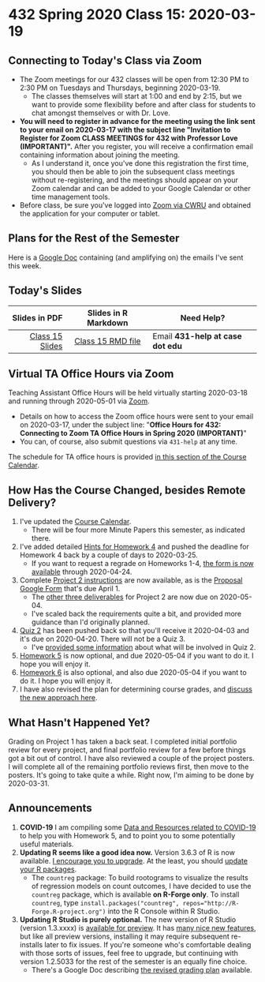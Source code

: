 # 432 Spring 2020 Class 15: 2020-03-19

## Connecting to Today's Class via Zoom

- The Zoom meetings for our 432 classes will be open from 12:30 PM to 2:30 PM on Tuesdays and Thursdays, beginning 2020-03-19.
    - The classes themselves will start at 1:00 and end by 2:15, but we want to provide some flexibility before and after class for students to chat amongst themselves or with Dr. Love.
- **You will need to register in advance for the meeting using the link sent to your email on 2020-03-17 with the subject line "Invitation to Register for Zoom CLASS MEETINGS for 432 with Professor Love (IMPORTANT)".** After you register, you will receive a confirmation email containing information about joining the meeting. 
    - As I understand it, once you've done this registration the first time, you should then be able to join the subsequent class meetings without re-registering, and the meetings should appear on your Zoom calendar and can be added to your Google Calendar or other time management tools.
- Before class, be sure you've logged into [Zoom via CWRU](https://case.edu/utech/help/knowledge-base/zoom/zoom-information) and obtained the application for your computer or tablet.

## Plans for the Rest of the Semester

Here is a [Google Doc](http://bit.ly/432-next-steps) containing (and amplifying on) the emails I've sent this week.

## Today's Slides

Slides in PDF | Slides in R Markdown | Need Help?
------------: | :------------------: | ---------------------------
[Class 15 Slides](https://github.com/THOMASELOVE/2020-432/blob/master/classes/class15/432_2020_slides15.pdf) | [Class 15 RMD file](https://github.com/THOMASELOVE/2020-432/blob/master/classes/class15/432_2020_slides15.Rmd) | Email **431-help at case dot edu**

## Virtual TA Office Hours via Zoom

Teaching Assistant Office Hours will be held virtually starting 2020-03-18 and running through 2020-05-01 via [Zoom](https://case.edu/utech/help/knowledge-base/zoom/zoom-information).

- Details on how to access the Zoom office hours were sent to your email on 2020-03-17, under the subject line: "**Office Hours for 432: Connecting to Zoom TA Office Hours in Spring 2020 (IMPORTANT)**"
- You can, of course, also submit questions via `431-help` at any time.

The schedule for TA office hours is provided [in this section of the Course Calendar](https://github.com/THOMASELOVE/2020-432/blob/master/calendar.md#ta-office-hours).

## How Has the Course Changed, besides Remote Delivery?

1. I've updated the [Course Calendar](https://github.com/THOMASELOVE/2020-432/blob/master/calendar.md).
    - There will be four more Minute Papers this semester, as indicated there.
2. I've added detailed [Hints for Homework 4](https://github.com/THOMASELOVE/2020-432/blob/master/homework/hw04/homework4_hints_2020-03-16.pdf) and pushed the deadline for Homework 4 back by a couple of days to 2020-03-25.
    - If you want to request a regrade on Homeworks 1-4, [the form is now available](http://bit.ly/432-2020-homework-regrade-requests) through 2020-04-24.
3. Complete [Project 2 instructions](https://github.com/THOMASELOVE/2020-432/tree/master/projects/project2) are now available, as is the [Proposal Google Form](http://bit.ly/432-2020-project2-proposal-form) that's due April 1. 
    - The [other three deliverables](https://github.com/THOMASELOVE/2020-432/tree/master/projects/project2) for Project 2 are now due on 2020-05-04. 
    - I've scaled back the requirements quite a bit, and provided more guidance than I'd originally planned.
4. [Quiz 2](https://github.com/THOMASELOVE/2020-432/tree/master/quizzes/quiz2) has been pushed back so that you'll receive it 2020-04-03 and it's due on 2020-04-20. There will not be a Quiz 3.
    - I've [provided some information](https://github.com/THOMASELOVE/2020-432/tree/master/quizzes/quiz2) about what will be involved in Quiz 2.
5. [Homework 5](https://github.com/THOMASELOVE/2020-432/tree/master/homework/hw05) is now optional, and due 2020-05-04 if you want to do it. I hope you will enjoy it.
6. [Homework 6](https://github.com/THOMASELOVE/2020-432/tree/master/homework/hw06) is also optional, and also due 2020-05-04 if you want to do it. I hope you will enjoy it.
7. I have also revised the plan for determining course grades, and [discuss the new approach here](http://bit.ly/432-2020-grading-plan).

## What Hasn't Happened Yet?

Grading on Project 1 has taken a back seat. I completed initial portfolio review for every project, and final portfolio review for a few before things got a bit out of control. I have also reviewed a couple of the project posters. I will complete all of the remaining portfolio reviews first, then move to the posters. It's going to take quite a while. Right now, I'm aiming to be done by 2020-03-31.

## Announcements

1. **COVID-19** I am compiling some [Data and Resources related to COVID-19](https://github.com/THOMASELOVE/2020-432/blob/master/covid19resources.md) to help you with Homework 5, and to point you to some potentially useful materials.
2. **Updating R seems like a good idea now.** Version 3.6.3 of R is now available. [I encourage you to upgrade](https://github.com/THOMASELOVE/2020-432/blob/master/software.md). At the least, you should [update your R packages](https://github.com/THOMASELOVE/2020-432/blob/master/software.md).
    - The `countreg` package: To build rootograms to visualize the results of regression models on count outcomes, I have decided to use the `countreg` package, which is available **on R-Forge only**. To install `countreg`, type `install.packages("countreg", repos="http://R-Forge.R-project.org")` into the R Console within R Studio.
3. **Updating R Studio is purely optional.** The new version of R Studio (version 1.3.xxxx) is [available for preview](https://rstudio.com/products/rstudio/download/preview/). It has [many nice new features](https://rstudio.com/products/rstudio/download/preview-release-notes/), but like all preview versions, installing it may require subsequent re-installs later to fix issues. If you're someone who's comfortable dealing with those sorts of issues, feel free to upgrade, but continuing with version 1.2.5033 for the rest of the semester is an equally fine choice.
    - There's a Google Doc describing [the revised grading plan](http://bit.ly/432-2020-grading-plan) available.
    
